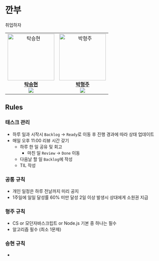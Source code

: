 # 깐부
취업하자

<table>
  <tbody>
      <td align="center"><a href="https://github.com/makepin2r"><img src="https://github.com/makepin2r.png" width="150px" alt="탁승현"/><br /><b>탁승현</b></a><br /><img src="https://img.shields.io/badge/react-61DAFB?style=for-the-badge&logo=react&logoColor=black"></td>
      <td align="center"><a href="https://github.com/Hangju0610"><img src="https://github.com/Hangju0610.png" width="150px" alt="박형주"/><br /><b>박형주</b></a><br /><img src="https://img.shields.io/badge/node.js-339933?style=for-the-badge&logo=Node.js&logoColor=white"></td>
  </tbody>
</table>

## Rules
### 태스크 관리
- 하루 일과 시작시 `Backlog` -> `Ready`로 이동 후 진행 경과에 따라 상태 업데이트
- 매일 오후 11:00 리뷰 시간 갖기
  - 하루 한 일 공유 및 회고
    - 마친 일 `Review` -> `Done` 이동
  - 다음날 할 일 `Backlog`에 작성
  - TIL 작성
### 공통 규칙
  - 개인 일정은 하루 전날까지 미리 공지
  - 1주일에 일일 달성률 60% 미만 달성 2일 이상 발생시 상대에게 소원권 지급
### 형주 규칙
  - CS or 모던자바스크립트 or Node.js 기본 중 하나는 필수
  - 알고리즘 필수 (최소 1문제)
### 승현 규칙
  - 

